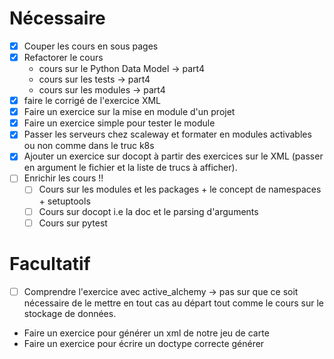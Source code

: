 

# Nécessaire

- [x] Couper les cours en sous pages
- [x] Refactorer le cours
    - cours sur le Python Data Model -> part4
    - cours sur les tests -> part4
    - cours sur les modules -> part4
- [x] faire le corrigé de l'exercice XML
- [x] Faire un exercice sur la mise en module d'un projet
- [x] Faire un exercice simple pour tester le module
- [x] Passer les serveurs chez scaleway et formater en modules activables ou non comme dans le truc k8s
- [x] Ajouter un exercice sur docopt à partir des exercices sur le XML (passer en argument le fichier et la liste de trucs à afficher).
- [ ] Enrichir les cours !!
    - [ ] Cours sur les modules et les packages + le concept de namespaces + setuptools
    - [ ] Cours sur docopt i.e la doc et le parsing d'arguments
    - [ ] Cours sur pytest

# Facultatif

- [ ] Comprendre l'exercice avec active_alchemy -> pas sur que ce soit nécessaire de le mettre en tout cas au départ tout comme le cours sur le stockage de données.
- Faire un exercice pour générer un xml de notre jeu de carte
- Faire un exercice pour écrire un doctype correcte générer